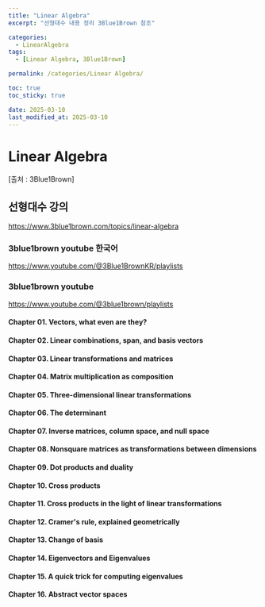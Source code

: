 ```yaml
---
title: "Linear Algebra"
excerpt: "선형대수 내용 정리 3Blue1Brown 참조"

categories:
  - LinearAlgebra
tags:
  - [Linear Algebra, 3Blue1Brown]

permalink: /categories/Linear Algebra/

toc: true
toc_sticky: true

date: 2025-03-10
last_modified_at: 2025-03-10
---
```


# Linear Algebra
[출처 : 3Blue1Brown]


## 선형대수 강의
<https://www.3blue1brown.com/topics/linear-algebra>
### 3blue1brown youtube 한국어
<https://www.youtube.com/@3Blue1BrownKR/playlists>
### 3blue1brown youtube
<https://www.youtube.com/@3blue1brown/playlists>



#### Chapter 01. Vectors, what even are they?

#### Chapter 02. Linear combinations, span, and basis vectors

#### Chapter 03. Linear transformations and matrices

#### Chapter 04. Matrix multiplication as composition

#### Chapter 05. Three-dimensional linear transformations

#### Chapter 06. The determinant

#### Chapter 07. Inverse matrices, column space, and null space

#### Chapter 08. Nonsquare matrices as transformations between dimensions

#### Chapter 09. Dot products and duality

#### Chapter 10. Cross products

#### Chapter 11. Cross products in the light of linear transformations

#### Chapter 12. Cramer's rule, explained geometrically

#### Chapter 13. Change of basis

#### Chapter 14. Eigenvectors and Eigenvalues

#### Chapter 15. A quick trick for computing eigenvalues

#### Chapter 16. Abstract vector spaces